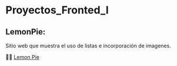 # Proyectos_Fronted_I
## LemonPie: 
Sitio web que muestra el uso de listas e incorporación de imagenes.

🍋🍰 <a href="LemonPie/index.html" target="_blank">Lemon Pie</a> 


